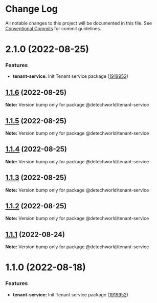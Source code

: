 # Change Log

All notable changes to this project will be documented in this file.
See [Conventional Commits](https://conventionalcommits.org) for commit guidelines.

# 2.1.0 (2022-08-25)


### Features

* **tenant-service:** Init Tenant service package ([1919952](https://github.com/detechworld/tto-packages/commit/191995228d892e0472a2c051e44e47337d662602))





## [1.1.6](https://github.com/detechworld/tto-packages/compare/@detechworld/tenant-service@1.1.5...@detechworld/tenant-service@1.1.6) (2022-08-25)

**Note:** Version bump only for package @detechworld/tenant-service





## [1.1.5](https://github.com/detechworld/tto-packages/compare/@detechworld/tenant-service@1.1.4...@detechworld/tenant-service@1.1.5) (2022-08-25)

**Note:** Version bump only for package @detechworld/tenant-service





## [1.1.4](https://github.com/detechworld/tto-packages/compare/@detechworld/tenant-service@1.1.3...@detechworld/tenant-service@1.1.4) (2022-08-25)

**Note:** Version bump only for package @detechworld/tenant-service





## [1.1.3](https://github.com/detechworld/tto-packages/compare/@detechworld/tenant-service@1.1.2...@detechworld/tenant-service@1.1.3) (2022-08-25)

**Note:** Version bump only for package @detechworld/tenant-service





## [1.1.2](https://github.com/detechworld/tto-packages/compare/@detechworld/tenant-service@1.1.1...@detechworld/tenant-service@1.1.2) (2022-08-25)

**Note:** Version bump only for package @detechworld/tenant-service





## [1.1.1](https://github.com/detechworld/tto-packages/compare/@detechworld/tenant-service@1.1.0...@detechworld/tenant-service@1.1.1) (2022-08-24)

**Note:** Version bump only for package @detechworld/tenant-service





# 1.1.0 (2022-08-18)


### Features

* **tenant-service:** Init Tenant service package ([1919952](https://github.com/detechworld/tto-packages/commit/191995228d892e0472a2c051e44e47337d662602))
